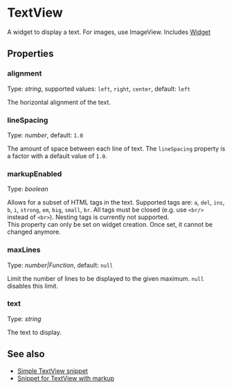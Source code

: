 ---
---
# TextView

A widget to display a text. For images, use ImageView.
Includes [Widget](Widget.md)

## Properties

### alignment

Type: *string*, supported values: `left`, `right`, `center`, default: `left`

The horizontal alignment of the text.

### lineSpacing

Type: *number*, default: `1.0`

The amount of space between each line of text. The `lineSpacing` property is a factor with a default value of `1.0`.

### markupEnabled

Type: *boolean*

Allows for a subset of HTML tags in the text. Supported tags are: `a`, `del`, `ins`, `b`, `i`, `strong`, `em`, `big`, `small`, `br`. All tags must be closed (e.g. use `<br/>` instead of `<br>`). Nesting tags is currently not supported.<br/>This property can only be set on widget creation. Once set, it cannot be changed anymore.

### maxLines

Type: *number|Function*, default: `null`

Limit the number of lines to be displayed to the given maximum. `null` disables this limit.

### text

Type: *string*

The text to display.


## See also

- [Simple TextView snippet](https://github.com/eclipsesource/tabris-js/blob/v1.9.0/snippets/textview/textview.js)
- [Snippet for TextView with markup](https://github.com/eclipsesource/tabris-js/blob/v1.9.0/snippets/textview-markup/textview-markup.js)
